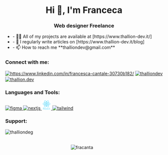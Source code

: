 <h1 align="center">Hi 👋, I'm Franceca</h1>
<h3 align="center">Web designer Freelance</h3>
<ul>
  <li>
    - 👨‍💻 All of my projects are available at [https://www.thallion-dev.it/]
  </li>
   <li>
   - 📝 I regularly write articles on [https://www.thallion-dev.it/blog]
  </li>
    <li>
  - 📫 How to reach me **thalliondev@gmail.com**
  </li>
  
</ul>






<h3 align="left">Connect with me:</h3>
<p align="left">
<a href="https://linkedin.com/in/https://www.linkedin.com/in/francesca-cantale-30730b182/" target="blank"><img align="center" src="https://raw.githubusercontent.com/rahuldkjain/github-profile-readme-generator/master/src/images/icons/Social/linked-in-alt.svg" alt="https://www.linkedin.com/in/francesca-cantale-30730b182/" height="20" width="30" /></a>
<a href="https://fb.com/thalliondev" target="blank"><img align="center" src="https://raw.githubusercontent.com/rahuldkjain/github-profile-readme-generator/master/src/images/icons/Social/facebook.svg" alt="thalliondev" height="20" width="30" /></a>
<a href="https://instagram.com/thallion.dev" target="blank"><img align="center" src="https://raw.githubusercontent.com/rahuldkjain/github-profile-readme-generator/master/src/images/icons/Social/instagram.svg" alt="thallion.dev" height="20" width="30" /></a>
</p>

<h3 align="left">Languages and Tools:</h3>
<p align="left"> <a href="https://www.figma.com/" target="_blank" rel="noreferrer"> <img src="https://www.vectorlogo.zone/logos/figma/figma-icon.svg" alt="figma" width="30" height="30"/> </a> <a href="https://nextjs.org/" target="_blank" rel="noreferrer"> <img src="https://cdn.worldvectorlogo.com/logos/nextjs-2.svg" alt="nextjs" width="40" height="40"/> </a> <a href="https://reactjs.org/" target="_blank" rel="noreferrer"> <img src="https://raw.githubusercontent.com/devicons/devicon/master/icons/react/react-original-wordmark.svg" alt="react" width="30" height="30"/> </a> <a href="https://tailwindcss.com/" target="_blank" rel="noreferrer"> <img src="https://www.vectorlogo.zone/logos/tailwindcss/tailwindcss-icon.svg" alt="tailwind" width="30" height="30"/> </a> </p>

<h3 align="left">Support:</h3>
<p><a href="https://www.buymeacoffee.com/thalliondeg"> <img align="left" src="https://cdn.buymeacoffee.com/buttons/v2/default-yellow.png" height="50" width="210" alt="thalliondeg" /></a></p><br><br>

<p><img align="center" src="https://github-readme-stats.vercel.app/api/top-langs?username=fracanta&show_icons=true&locale=en&layout=compact" alt="fracanta" /></p>

 
 
